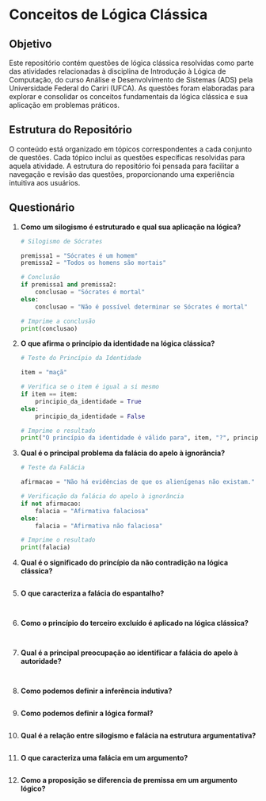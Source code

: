 # Conceitos de Lógica Clássica

## Objetivo

Este repositório contém questões de lógica clássica resolvidas como parte das atividades relacionadas à disciplina de Introdução à Lógica de Computação, do curso Análise e Desenvolvimento de Sistemas (ADS) pela Universidade Federal do Cariri (UFCA). As questões foram elaboradas para explorar e consolidar os conceitos fundamentais da lógica clássica e sua aplicação em problemas práticos.

## Estrutura do Repositório

O conteúdo está organizado em tópicos correspondentes a cada conjunto de questões. Cada tópico inclui as questões específicas resolvidas para aquela atividade. A estrutura do repositório foi pensada para facilitar a navegação e revisão das questões, proporcionando uma experiência intuitiva aos usuários.

## Questionário

1. **Como um silogismo é estruturado e qual sua aplicação na lógica?**

   ```python
   # Silogismo de Sócrates
   
   premissa1 = "Sócrates é um homem"
   premissa2 = "Todos os homens são mortais"
   
   # Conclusão
   if premissa1 and premissa2:
       conclusao = "Sócrates é mortal"
   else:
       conclusao = "Não é possível determinar se Sócrates é mortal"
   
   # Imprime a conclusão
   print(conclusao)


2. **O que afirma o princípio da identidade na lógica clássica?**

   ```python
   # Teste do Princípio da Identidade
   
   item = "maçã"
   
   # Verifica se o item é igual a si mesmo
   if item == item:
       principio_da_identidade = True
   else:
       principio_da_identidade = False
   
   # Imprime o resultado
   print("O princípio da identidade é válido para", item, "?", principio_da_identidade)

3. **Qual é o principal problema da falácia do apelo à ignorância?**

   ```python
   # Teste da Falácia
   
   afirmacao = "Não há evidências de que os alienígenas não existam."
   
   # Verificação da falácia do apelo à ignorância
   if not afirmacao:
       falacia = "Afirmativa falaciosa"
   else:
       falacia = "Afirmativa não falaciosa"
   
   # Imprime o resultado
   print(falacia)

4. **Qual é o significado do princípio da não contradição na lógica clássica?**

   ```python

5. **O que caracteriza a falácia do espantalho?**

   ```python
  
6. **Como o princípio do terceiro excluído é aplicado na lógica clássica?**

   ```python
  
7. **Qual é a principal preocupação ao identificar a falácia do apelo à autoridade?**

   ```python
  
8. **Como podemos definir a inferência indutiva?**

   ```python

9. **Como podemos definir a lógica formal?**

   ```python

10. **Qual é a relação entre silogismo e falácia na estrutura argumentativa?**

    ```python

11. **O que caracteriza uma falácia em um argumento?**

    ```python

12. **Como a proposição se diferencia de premissa em um argumento lógico?**

    ```python
